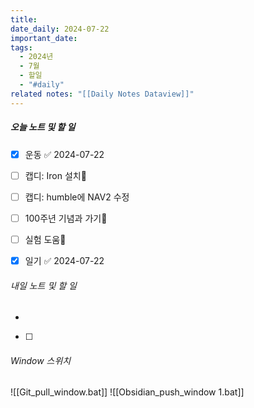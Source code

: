 ```yaml
---
title: 
date_daily: 2024-07-22
important_date: 
tags:
  - 2024년
  - 7월
  - 할일
  - "#daily"
related notes: "[[Daily Notes Dataview]]"
---
```

##### 오늘 노트 및 할 일 
- [x] 운동 ✅ 2024-07-22
- [ ] 캡디: Iron 설치🔼
- [ ] 캡디: humble에 NAV2 수정
- [ ] 100주년 기념과 가기🔼 
- [ ] 실험 도움🔺 
- [x] 일기 ✅ 2024-07-22





###### 내일 노트 및 할 일
- 
- [ ] 


######  Window 스위치
![[Git_pull_window.bat]]
![[Obsidian_push_window 1.bat]]

